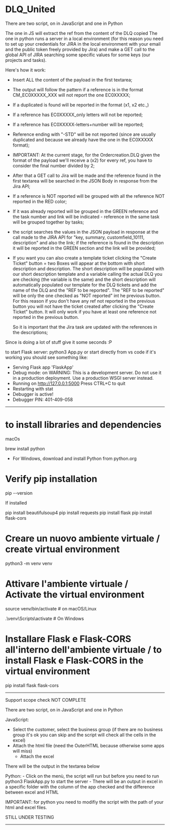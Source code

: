 # DLQ_United

There are two script, on in JavaScript and one in Python

The one in JS will extract the ref from the content of the DLQ copied
The one in python runs a server in a local environment (for this reason you need to set up your credentials for JIRA in the local environment with your email and the
public token freely provided by Jira) and make a GET call to the global API of JIRA searching some specific values for some keys (our projects and tasks).

Here's how it work:

- Insert ALL the content of the payload in the first textarea;
- The output will follow the pattern if a reference is in the format CM_EC0XXXXX_XXX will not report the one EC0XXXXX;
- If a duplicated is found will be reported in the format (x1, x2 etc.,)
- If a reference has EC0XXXXX_only letters will not be reported;
- If a reference has EC0XXXXX-letters+number will be reported;
- Reference ending with "-STD" will be not reported (since are usually duplicated and because we already have the one in the EC0XXXXX format);
- IMPORTANT: At the current stage, for the Ordercreation.DLQ given the format of the payload we'll receive a (x2) for every ref, you have to consider the final number divided by 2;
- After that a GET call to Jira will be made and the reference found in the first textarea will be searched in the JSON Body in response from the Jira API;
- If a reference is NOT reported will be grouped with all the reference NOT reported in the RED color;
- If it was already reported will be grouped in the GREEN reference and the task number and link will be indicated - reference in the same task will be grouped together by tasks;
- the script searches the values in the JSON payload in response at the call made to the JIRA API for "key, summary, customfield_10111, description" and also the link; if the reference is found in the description it will be reported in the GREEN section and the link will be provided;
- If you want you can also create a template ticket clicking the "Create Ticket" button = two Boxes will appear at the bottom with short description and description.
  The short description will be populated with our short description template and a variable calling the actual DLQ you are checking (the variable is the same) and the short description will automatically
  populated our template for the DLQ tickets and add the name of the DLQ and the "REF to be reported". The "REF to be reported" will be only the one checked as "NOT reported" int he previous button.
  For this reason if you don't have any ref not reported in the previous button you will not have the ticket created after clicking the "Create Ticket" button. It will only work if you have at least one
  reference not reported in the previous button.

  So it is important that the Jira task are updated with the references in the descriptions;

Since is doing a lot of stuff give it some seconds :P

to start Flask server:
python3 App.py <!-- Or python FlaskApp depending on the version -->
or start directly from vs code
if it's working you should see something like:

- Serving Flask app 'FlaskApp'
- Debug mode: on
  WARNING: This is a development server. Do not use it in a production deployment. Use a production WSGI server instead.
- Running on http://127.0.0.1:5000
  Press CTRL+C to quit
- Restarting with stat
- Debugger is active!
- Debugger PIN: 401-409-058

---

# to install libraries and dependencies

macOs

brew install python

- For Windows, download and install Python from python.org

# Verify pip installation

pip --version

If installed

pip install beautifulsoup4
pip install requests
pip install flask
pip install flask-cors

# Creare un nuovo ambiente virtuale / create virtual environment

python3 -m venv venv

# Attivare l'ambiente virtuale / Activate the virtual environment

source venv/bin/activate # on macOS/Linux

.\venv\Scripts\activate # On Windows

# Installare Flask e Flask-CORS all'interno dell'ambiente virtuale / to install Flask e Flask-CORS in the virtual environment

pip install flask flask-cors

---

Support scope check NOT COMPLETE

There are two script, on in JavaScript and one in Python

JavaScript:

- Select the customer, select the business group (if there are no business group it's ok you can skip and the script will check all the cells in the excel)
- Attach the html file (need the OuterHTML because otherwise some apps will miss)
  - Attach the excel

There will be the output in the textarea below

Python: - Click on the menù, the script will run but before you need to run python3 FlaskApp.py to start the server <!-- Or python FlaskApp depending on the version --> - There will be an output in excel in a specific folder with the column of the app checked and the difference between excel and HTML

IMPORTANT:
for python you need to modifiy the script with the path of your html and excel files.

STILL UNDER TESTING

---
